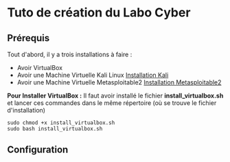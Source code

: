 # Tuto de création du Labo Cyber


## Prérequis
Tout d'abord, il y a trois installations à faire :
- Avoir VirtualBox
- Avoir une Machine Virtuelle Kali Linux [Installation Kali](https://cdimage.kali.org/kali-2025.1c/kali-linux-2025.1c-virtualbox-amd64.7z)
- Avoir une Machine Virtuelle Metasploitable2 <a href="https://sourceforge.net/projects/metasploitable2/" target="_blank" rel="noopener noreferrer">Installation Metasploitable2</a>


**Pour Installer VirtualBox :**
Il faut avoir installé le fichier **install_virtualbox.sh** et lancer ces commandes dans le même répertoire (où se trouve le fichier d'installation)

```
sudo chmod +x install_virtualbox.sh
sudo bash install_virtualbox.sh 
```


## Configuration

